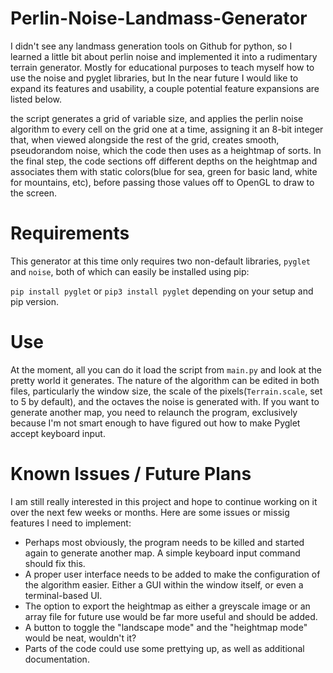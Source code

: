 # Perlin-Noise-Landmass-Generator
I didn't see any landmass generation tools on Github for python, so I learned a little bit about perlin noise and implemented it into a rudimentary terrain generator. Mostly for educational purposes to teach myself how to use the noise and pyglet libraries, but In the near future I would like to expand its features and usability, a couple potential feature expansions are listed below.

the script generates a grid of variable size, and applies the perlin noise algorithm to every cell on the grid one at a time, assigning it an 8-bit integer that, when viewed alongside the rest of the grid, creates smooth, pseudorandom noise, which the code then uses as a heightmap of sorts. In the final step, the code sections off different depths on the heightmap and associates them with static colors(blue for sea, green for basic land, white for mountains, etc), before passing those values off to OpenGL to draw to the screen.

# Requirements
This generator at this time only requires two non-default libraries, ```pyglet``` and ```noise```, both of which can easily be installed using pip:

```pip install pyglet``` or ```pip3 install pyglet``` depending on your setup and pip version.

# Use 
At the moment, all you can do it load the script from ```main.py``` and look at the pretty world it generates. The nature of the algorithm can be edited in both files, particularly the window size, the scale of the pixels(```Terrain.scale```, set to 5 by default), and the octaves the noise is generated with. If you want to generate another map, you need to relaunch the program, exclusively because I'm not smart enough to have figured out how to make Pyglet accept keyboard input.

# Known Issues / Future Plans

I am still really interested in this project and hope to continue working on it over the next few weeks or months. Here are some issues or missig features I need to implement:

- Perhaps most obviously, the program needs to be killed and started again to generate another map. A simple keyboard input command should fix this.
- A proper user interface needs to be added to make the configuration of the algorithm easier. Either a GUI within the window itself, or even a terminal-based UI.
- The option to export the heightmap as either a greyscale image or an array file for future use would be far more useful and should be added.
- A button to toggle the "landscape mode" and the "heightmap mode" would be neat, wouldn't it?
- Parts of the code could use some prettying up, as well as additional documentation.
